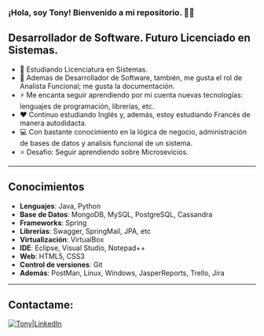 ### ¡Hola, soy Tony! Bienvenido a mi repositorio. 👋🏾

## Desarrollador de Software. Futuro Licenciado en Sistemas.

- 🚀 Estudiando Licenciatura en Sistemas.
- 🌱 Ademas de Desarrollador de Software, también, me gusta el rol de Analista Funcional; me gusta la documentación.
- ⚡ Me encanta seguir aprendiendo por mi cuenta nuevas tecnologías: lenguajes de programación, librerias, etc. 
- ❤️ Continuo estudiando Inglés y, además, estoy estudiando Francés de manera autodidacta.
- 💻 Con bastante conocimiento en la lógica de negocio, administración de bases de datos y analisis funcional de un sistema.
- ⭐️ Desafio: Seguir aprendiendo sobre Microsevicios.

---
## Conocimientos
- **Lenguajes**: Java, Python
- **Base de Datos**: MongoDB, MySQL, PostgreSQL, Cassandra
- **Frameworks**: Spring
- **Librerías**: Swagger, SpringMail, JPA, etc
- **Virtualización**: VirtualBox
- **IDE**: Eclipse, Visual Studio, Notepad++
- **Web**: HTML5, CSS3
- **Control de versiones**: Git
- **Además**: PostMan, Linux, Windows, JasperReports, Trello, Jira

---
## Contactame: 
[<img alt="Tony|LinkedIn" src="https://github.com/WaylonWalker/WaylonWalker/blob/main/icon/linkedin.png"/>](https://www.linkedin.com/in/tonyliendro/)
